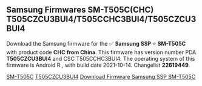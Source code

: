 <h2>Samsung Firmwares SM-T505C(CHC) T505CZCU3BUI4/T505CCHC3BUI4/T505CZCU3BUI4</h2>
Download the Samsung firmware for the ✅ <strong>Samsung SSP </strong> ⭐ <strong>SM-T505C</strong> with product code <strong>CHC</strong> <strong> from China</strong>. This firmware has version number PDA <strong>T505CZCU3BUI4</strong> and CSC T505CCHC3BUI4. The operating system of this firmware is Android R , with build date 2021-10-14. Changelist <strong>22619449</strong>.


[SM-T505C](https://samfirm.shop/samsung/model/SM-T505C)
[T505CZCU3BUI4](https://samfirm.shop/samsung/pda/T505CZCU3BUI4)
[Download Firmware Samsung SSP SM-T505C](https://samfirm.shop/samsung/firmware/465314)
